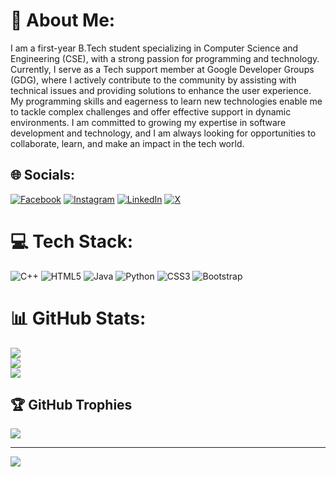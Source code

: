 # 💫 About Me:
I am a first-year B.Tech student specializing in Computer Science and Engineering (CSE), with a strong passion for programming and technology. Currently, I serve as a Tech support member at Google Developer Groups (GDG), where I actively contribute to the community by assisting with technical issues and providing solutions to enhance the user experience. My programming skills and eagerness to learn new technologies enable me to tackle complex challenges and offer effective support in dynamic environments. I am committed to growing my expertise in software development and technology, and I am always looking for opportunities to collaborate, learn, and make an impact in the tech world.


## 🌐 Socials:
[![Facebook](https://img.shields.io/badge/Facebook-%231877F2.svg?logo=Facebook&logoColor=white)](https://facebook.com/nisanth-s) [![Instagram](https://img.shields.io/badge/Instagram-%23E4405F.svg?logo=Instagram&logoColor=white)](https://instagram.com/Nisanth252025) [![LinkedIn](https://img.shields.io/badge/LinkedIn-%230077B5.svg?logo=linkedin&logoColor=white)](https://www.linkedin.com/in/nisanth-s-835b58318/)
  [![X](https://img.shields.io/badge/X-black.svg?logo=X&logoColor=white)]((https://x.com/NisanthS677130)) 

# 💻 Tech Stack:
![C++](https://img.shields.io/badge/c++-%2300599C.svg?style=flat-square&logo=c%2B%2B&logoColor=white) ![HTML5](https://img.shields.io/badge/html5-%23E34F26.svg?style=flat-square&logo=html5&logoColor=white) ![Java](https://img.shields.io/badge/java-%23ED8B00.svg?style=flat-square&logo=openjdk&logoColor=white) ![Python](https://img.shields.io/badge/python-3670A0?style=flat-square&logo=python&logoColor=ffdd54) ![CSS3](https://img.shields.io/badge/css3-%231572B6.svg?style=flat-square&logo=css3&logoColor=white) ![Bootstrap](https://img.shields.io/badge/bootstrap-%238511FA.svg?style=flat-square&logo=bootstrap&logoColor=white)
# 📊 GitHub Stats:
![](https://github-readme-stats.vercel.app/api?username=Nisanth-2025&theme=chartreuse-dark&hide_border=false&include_all_commits=false&count_private=false)<br/>
![](https://github-readme-streak-stats.herokuapp.com/?user=Nisanth-2025&theme=chartreuse-dark&hide_border=false)<br/>
![](https://github-readme-stats.vercel.app/api/top-langs/?username=Nisanth-2025&theme=chartreuse-dark&hide_border=false&include_all_commits=false&count_private=false&layout=compact)

## 🏆 GitHub Trophies
![](https://github-profile-trophy.vercel.app/?username=Nisanth-2025&theme=neon&no-frame=false&no-bg=true&margin-w=4)

---
[![](https://visitcount.itsvg.in/api?id=Nisanth-2025&icon=0&color=0)](https://visitcount.itsvg.in)

<!-- Proudly created with GPRM ( https://gprm.itsvg.in ) -->
